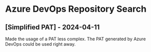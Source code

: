 # Azure DevOps Repository Search

## [Simplified PAT] - 2024-04-11
Made the usage of a PAT less complex. The PAT generated by Azure DevOps could be used right away.
